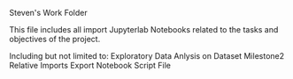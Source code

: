Steven's Work Folder

This file includes all import Jupyterlab Notebooks related to the tasks and objectives of the project.



Including but not limited to:
    Exploratory Data Anlysis on Dataset
    Milestone2
    Relative Imports
    Export Notebook
    Script File


